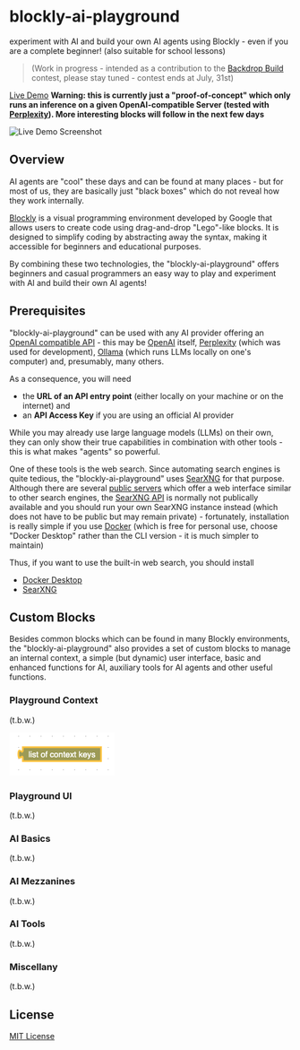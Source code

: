 # blockly-ai-playground #

experiment with AI and build your own AI agents using Blockly - even if you are a complete beginner! (also suitable for school lessons)

> (Work in progress - intended as a contribution to the [Backdrop Build](https://backdropbuild.com/) contest, please stay tuned - contest ends at July, 31st)

[Live Demo](https://rozek.github.io/blockly-ai-playground/LiveDemo) **Warning: this is currently just a "proof-of-concept" which only runs an inference on a given OpenAI-compatible Server (tested with [Perplexity](https://www.perplexity.ai/)). More interesting blocks will follow in the next few days**

![Live Demo Screenshot](https://rozek.github.io/blockly-ai-playground/LiveDemo/Screenshot.png)

## Overview ##

AI agents are "cool" these days and can be found at many places - but for most of us, they are basically just "black boxes" which do not reveal how they work internally.

[Blockly](https://developers.google.com/blockly) is a visual programming environment developed by Google that allows users to create code using drag-and-drop "Lego"-like blocks. It is designed to simplify coding by abstracting away the syntax, making it accessible for beginners and educational purposes.

By combining these two technologies, the "blockly-ai-playground" offers beginners and casual programmers an easy way to play and experiment with AI and build their own AI agents!

## Prerequisites ##

"blockly-ai-playground" can be used with any AI provider offering an [OpenAI compatible API](https://platform.openai.com/docs/api-reference) - this may be [OpenAI](https://openai.com/) itself, [Perplexity](https://www.perplexity.ai/) (which was used for development), [Ollama](https://ollama.com/) (which runs LLMs locally on one's computer) and, presumably, many others.

As a consequence, you will need

* the **URL of an API entry point** (either locally on your machine or on the internet) and
* an **API Access Key** if you are using an official AI provider

While you may already use large language models (LLMs) on their own, they can only show their true capabilities in combination with other tools - this is what makes "agents" so powerful.

One of these tools is the web search. Since automating search engines is quite tedious, the "blockly-ai-playground" uses [SearXNG](https://docs.searxng.org/) for that purpose. Although there are several [public servers](https://searx.space/) which offer a web interface similar to other search engines, the [SearXNG API](https://docs.searxng.org/dev/search_api.html) is normally not publically available and you should run your own SearXNG instance instead (which does not have to be public but may remain private) - fortunately, installation is really simple if you use [Docker](https://www.docker.com/) (which is free for personal use, choose "Docker Desktop" rather than the CLI version - it is much simpler to maintain)

Thus, if you want to use the built-in web search, you should install

* [Docker Desktop](https://www.docker.com/products/docker-desktop/)
* [SearXNG](https://docs.searxng.org/admin/installation-docker.html)

## Custom Blocks ###

Besides common blocks which can be found in many Blockly environments, the "blockly-ai-playground" also provides a set of custom blocks to manage an internal context, a simple (but dynamic) user interface, basic and enhanced functions for AI, auxiliary tools for AI agents and other useful functions.

### Playground Context ###

(t.b.w.)

![ContextKeys](./Screenshots/ContextKeys.png)

### Playground UI ###

(t.b.w.)

### AI Basics ###

(t.b.w.)

### AI Mezzanines ###

(t.b.w.)

### AI Tools ###

(t.b.w.)

### Miscellany ###

(t.b.w.)

## License ##

[MIT License](LICENSE.md)
